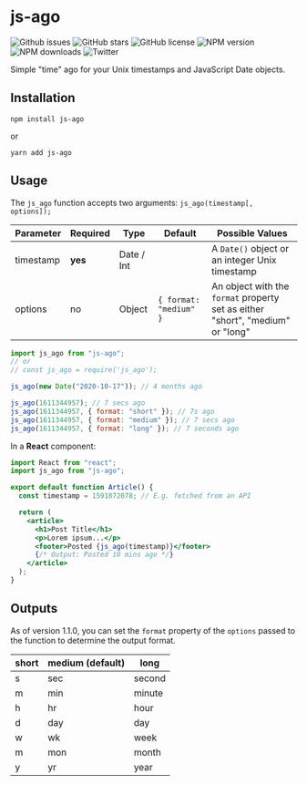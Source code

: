 # js-ago

![Github issues](https://img.shields.io/github/issues/Arvin7/js-ago)
![GitHub stars](https://img.shields.io/github/stars/Arvin7/js-ago)
![GitHub license](https://img.shields.io/github/license/Arvin7/js-ago)
![NPM version](https://img.shields.io/npm/v/js-ago)
![NPM downloads](https://img.shields.io/npm/dt/js-ago)
![Twitter](https://img.shields.io/twitter/url?url=https%3A%2F%2Fgithub.com%2FArvin7%2Fjs-ago)

Simple "time" ago for your Unix timestamps and JavaScript Date objects.

## Installation

```shell script
npm install js-ago
```

or

```shell script
yarn add js-ago
```

## Usage

The `js_ago` function accepts two arguments: `js_ago(timestamp[, options]);`

| Parameter | Required | Type       | Default                | Possible Values                                                                |
| --------- | -------- | ---------- | ---------------------- | ------------------------------------------------------------------------------ |
| timestamp | **yes**  | Date / Int |                        | A `Date()` object or an integer Unix timestamp                                 |
| options   | no       | Object     | `{ format: "medium" }` | An object with the `format` property set as either "short", "medium" or "long" |

```javascript
import js_ago from "js-ago";
// or
// const js_ago = require('js_ago');

js_ago(new Date("2020-10-17")); // 4 months ago

js_ago(1611344957); // 7 secs ago
js_ago(1611344957, { format: "short" }); // 7s ago
js_ago(1611344957, { format: "medium" }); // 7 secs ago
js_ago(1611344957, { format: "long" }); // 7 seconds ago
```

In a **React** component:

```jsx
import React from "react";
import js_ago from "js-ago";

export default function Article() {
  const timestamp = 1591872078; // E.g. fetched from an API

  return (
    <article>
      <h1>Post Title</h1>
      <p>Lorem ipsum...</p>
      <footer>Posted {js_ago(timestamp)}</footer>
      {/* Output: Posted 10 mins ago */}
    </article>
  );
}
```

## Outputs

As of version 1.1.0, you can set the `format` property of the `options` passed to the function to determine the output format.

| short | medium (default) | long   |
| ----- | ---------------- | ------ |
| s     | sec              | second |
| m     | min              | minute |
| h     | hr               | hour   |
| d     | day              | day    |
| w     | wk               | week   |
| m     | mon              | month  |
| y     | yr               | year   |
